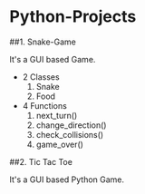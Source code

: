 # Python-Projects

##1. Snake-Game

It's a GUI based Game.


<ul>
  <li>
      2 Classes 
        <ol>
          <li>Snake</li>
          <li>Food</li>
        </ol>
  </li>
  
  <li>
      4 Functions
        <ol>
        <li>next_turn()</li>
        <li>change_direction()</li>
        <li>check_collisions()</li>
        <li>game_over()</li>
        </ol>
  </li>
</ul>

##2. Tic Tac Toe

It's a GUI based Python Game.

